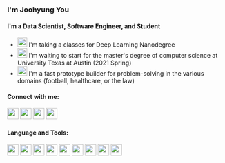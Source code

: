 ### I'm Joohyung You

#### I'm a Data Scientist, Software Engineer, and Student

- <img alt="udacity" width="22px" src="https://user-images.githubusercontent.com/8471958/96035059-52bbad00-0e17-11eb-8d8f-ded9e8c20164.png"> I'm taking a classes for Deep Learning Nanodegree
- <img alt="utaustin" width="22px" src="https://user-images.githubusercontent.com/8471958/96035428-e2615b80-0e17-11eb-8c27-3a565a4f1c14.png"> I'm waiting to start for the master's degree of computer science at University Texas at Austin (2021 Spring)
- <img alt="fast" width="22px" src="https://user-images.githubusercontent.com/8471958/96036058-c7431b80-0e18-11eb-9f9a-ea7be2722ab5.png"> I'm a fast prototype builder for problem-solving in the various domains (football, healthcare, or the law)

#### Connect with me:

[<img src="https://img.icons8.com/flat_round/64/000000/link--v1.png" width="26px">](https://madigun697.github.io/blog) [<img src="https://img.icons8.com/color/96/000000/linkedin.png"  width="26px">](https://www.linkedin.com/in/joohyung-you) [<img src="https://img.icons8.com/fluent/48/000000/github.png" width="26px"/>](https://github.com/madigun697) [<img src="https://img.icons8.com/material-rounded/24/000000/filled-sent.png" width="26px"/>](jh697.you@gmail.com)

#### Language and Tools:

<img width="26px" src="https://img.icons8.com/color/48/000000/python.png"/> <img width="26px" src="https://user-images.githubusercontent.com/8471958/96235494-b9dc7d00-0f4f-11eb-87f0-897220cd0ccc.png"/> <img width="26px" src="https://user-images.githubusercontent.com/8471958/96235804-150e6f80-0f50-11eb-9fa7-eca24a362b00.png"/> <img width="26px" src="https://user-images.githubusercontent.com/8471958/96235900-31aaa780-0f50-11eb-9253-8eef2c2d8bab.png"/> <img width="26px" src="https://user-images.githubusercontent.com/8471958/96235967-471fd180-0f50-11eb-9213-bd81a5a4a197.png"/> <img width="26px" src="https://user-images.githubusercontent.com/8471958/96236104-733b5280-0f50-11eb-9a0a-98ce76ba24a4.png"/> <img width="26px" src="https://user-images.githubusercontent.com/8471958/96236162-86e6b900-0f50-11eb-82a8-210fa50b8474.png"/> <img width="26px" src="https://user-images.githubusercontent.com/8471958/96236235-9cf47980-0f50-11eb-9911-26d2fc212317.png"/>  <img width="26px" src="https://user-images.githubusercontent.com/8471958/96236366-cf05db80-0f50-11eb-9d9f-c63fd7b4f71a.png"/> 
